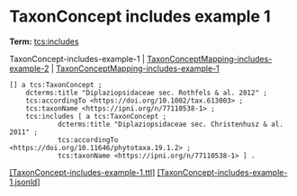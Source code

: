# TaxonConcept includes example 1


**Term:** [tcs:includes](/terms/#tcs_includes)

TaxonConcept-includes-example-1 | [TaxonConceptMapping-includes-example-2](./TaxonConceptMapping-includes-example-2.html) | [TaxonConceptMapping-includes-example-1](./TaxonConceptMapping-includes-example-1.html)
```turtle
[] a tcs:TaxonConcept ;
    dcterms:title "Diplaziopsidaceae sec. Rothfels & al. 2012" ;
    tcs:accordingTo <https://doi.org/10.1002/tax.613003> ;
    tcs:taxonName <https://ipni.org/n/77110538-1> ;
    tcs:includes [ a tcs:TaxonConcept ;
            dcterms:title "Diplaziopsidaceae sec. Christenhusz & al. 2011" ;
            tcs:accordingTo <https://doi.org/10.11646/phytotaxa.19.1.2> ;
            tcs:taxonName <https://ipni.org/n/77110538-1> ] .
```

[&#91;TaxonConcept-includes-example-1.ttl&#93;](https://github.com/tdwg/tcs2/blob/master/examples/TaxonConcept-includes-example-1.ttl)&nbsp;[&#91;TaxonConcept-includes-example-1.jsonld&#93;](https://github.com/tdwg/tcs2/blob/master/examples/TaxonConcept-includes-example-1.jsonld)

